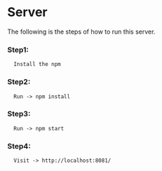 # Server

The following is the steps of how to run this server.

### Step1:
      Install the npm
      
### Step2:
      Run -> npm install
      
### Step3:
      Run -> npm start

### Step4:
      Visit -> http://localhost:8081/
